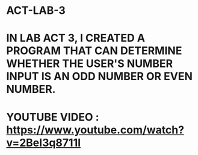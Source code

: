 # ACT-LAB-3
# IN LAB ACT 3, I CREATED A PROGRAM THAT CAN DETERMINE WHETHER THE USER'S NUMBER INPUT IS AN ODD NUMBER OR EVEN NUMBER.
# YOUTUBE VIDEO : https://www.youtube.com/watch?v=2BeI3q8711I
